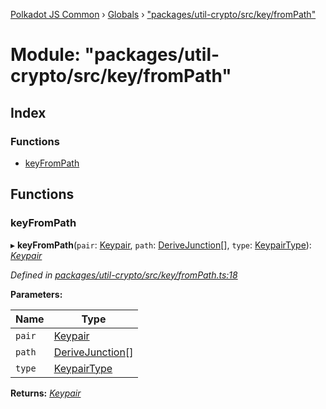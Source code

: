 [Polkadot JS Common](../README.md) › [Globals](../globals.md) › ["packages/util-crypto/src/key/fromPath"](_packages_util_crypto_src_key_frompath_.md)

# Module: "packages/util-crypto/src/key/fromPath"

## Index

### Functions

* [keyFromPath](_packages_util_crypto_src_key_frompath_.md#keyfrompath)

## Functions

###  keyFromPath

▸ **keyFromPath**(`pair`: [Keypair](../interfaces/_packages_util_crypto_src_types_.keypair.md), `path`: [DeriveJunction](../classes/_packages_util_crypto_src_key_derivejunction_.derivejunction.md)[], `type`: [KeypairType](_packages_util_crypto_src_types_.md#keypairtype)): *[Keypair](../interfaces/_packages_util_crypto_src_types_.keypair.md)*

*Defined in [packages/util-crypto/src/key/fromPath.ts:18](https://github.com/polkadot-js/common/blob/1c6b4bfc/packages/util-crypto/src/key/fromPath.ts#L18)*

**Parameters:**

Name | Type |
------ | ------ |
`pair` | [Keypair](../interfaces/_packages_util_crypto_src_types_.keypair.md) |
`path` | [DeriveJunction](../classes/_packages_util_crypto_src_key_derivejunction_.derivejunction.md)[] |
`type` | [KeypairType](_packages_util_crypto_src_types_.md#keypairtype) |

**Returns:** *[Keypair](../interfaces/_packages_util_crypto_src_types_.keypair.md)*
